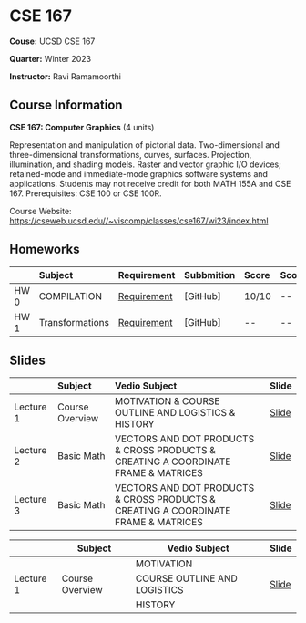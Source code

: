 # CSE 167

**Couse:** UCSD CSE 167

**Quarter:** Winter 2023

**Instructor:** Ravi Ramamoorthi

## Course Information

**CSE 167: Computer Graphics** (4 units)

Representation and manipulation of pictorial data. Two-dimensional and three-dimensional transformations, curves, surfaces. Projection, illumination, and shading models. Raster and vector graphic I/O devices; retained-mode and immediate-mode graphics software systems and applications. Students may not receive credit for both MATH 155A and CSE 167. Prerequisites: CSE 100 or CSE 100R.

Course Website: https://cseweb.ucsd.edu//~viscomp/classes/cse167/wi23/index.html

## Homeworks
|       |Subject    |Requirement   |Subbmition   |Score   |Score  |
|:------|:----------|:-------------|:-------------|:----------|:------|
|HW 0 |COMPILATION |[Requirement](./HW/HW0.md)|[GitHub] |10/10  |--    |
|HW 1 |Transformations |[Requirement](./HW/HW1.md)|[GitHub] |--  |--    |

## Slides
|       |Subject    |Vedio Subject  |Slide   |
|:------|:----------|:-------------|:-------------|
|Lecture 1  |Course Overview    |MOTIVATION & COURSE OUTLINE AND LOGISTICS & HISTORY   |[Slide](./Slides/overview_ucsd.pdf)    |
|Lecture 2  |Basic Math    |VECTORS AND DOT PRODUCTS & CROSS PRODUCTS & CREATING A COORDINATE FRAME & MATRICES    |[Slide](./Slides/overview_ucsd.pdf)    |
|Lecture 3  |Basic Math    |VECTORS AND DOT PRODUCTS & CROSS PRODUCTS & CREATING A COORDINATE FRAME & MATRICES    |[Slide](./Slides/overview_ucsd.pdf)    |

<table>
    <thead>
        <tr>
            <th></th>
            <th>Subject</th>
            <th>Vedio Subject</th>
            <th>Slide</th>
        </tr>
    </thead>
    <tbody>
        <tr>
            <td rowspan=3>Lecture 1</td>
            <td rowspan=3>Course Overview</td>
            <td>MOTIVATION</td>
            <td rowspan=3><a href="./Slides/overview_ucsd.pdf">Slide</a></td>
        </tr>
        <tr>
            <td>COURSE OUTLINE AND LOGISTICS</td>
        </tr>
        <tr>
            <td>HISTORY</td>
        </tr>
    </tbody>
</table>